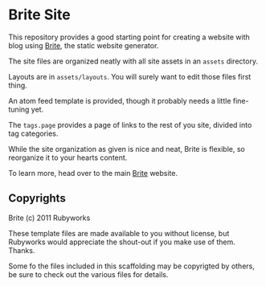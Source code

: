 # Brite Site

This repository provides a good starting point for creating a website with blog
using [Brite](http://rubyworks.github.com/brite), the static website generator.

The site files are organized neatly with all site assets in an `assets` 
directory.

Layouts are in `assets/layouts`. You will surely want to edit those files
first thing.

An atom feed template is provided, though it probably needs a little fine-tuning
yet.

The `tags.page` provides a page of links to the rest of you site, divided into
tag categories.

While the site organization as given is nice and neat, Brite is flexible, so
reorganize it to your hearts content.

To learn more, head over to the main [Brite](http://rubyworks.github.com/brite)
website.


## Copyrights

Brite (c) 2011 Rubyworks

These template files are made available to you without license, but Rubyworks 
would appreciate the shout-out if you make use of them. Thanks.

Some fo the files included in this scaffolding may be copyrigted by others,
be sure to check out the various files for details.

